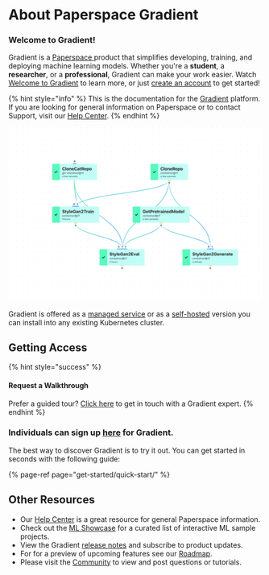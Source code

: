 # About Paperspace Gradient

### **Welcome to Gradient!**

Gradient is a [Paperspace ](https://www.paperspace.com/)product that simplifies developing, training, and deploying machine learning models. Whether you're a **student**, a **researcher**, or a **professional**, Gradient can make your work easier. Watch [Welcome to Gradient](https://www.youtube.com/watch?v=q_HRQxQ3kjM&ab_channel=HelloPaperspace) to learn more, or just [create an account](https://console.paperspace.com/signup?gradient=true) to get started!

{% hint style="info" %}
This is the documentation for the [Gradient](https://paperspace.com/gradient) platform. If you are looking for general information on Paperspace or to contact Support, visit our [Help Center](https://support.paperspace.com).
{% endhint %}

![Gradient Workflows &#x2014; Automate from idea to production](.gitbook/assets/screen-shot-2021-06-16-at-11.17.23-am.png)

Gradient is offered as a [managed service](https://console.paperspace.com/signup?gradient=true) or as a [self-hosted](gradient-private-cloud/about/setup/self-hosted-clusters/) version you can install into any existing Kubernetes cluster.

## Getting Access

{% hint style="success" %}
#### Request a Walkthrough

Prefer a guided tour? [Click here](https://info.paperspace.com/contact-sales-gradient) to get in touch with a Gradient expert.
{% endhint %}

### Individuals can sign up [here](https://console.paperspace.com/signup?gradient=true) for Gradient.

The best way to discover Gradient is to try it out. You can get started in seconds with the following guide:

{% page-ref page="get-started/quick-start/" %}

## Other Resources

* Our [Help Center](https://support.paperspace.com) is a great resource for general Paperspace information.
* Check out the [ML Showcase](https://ml-showcase.paperspace.com/) for a curated list of interactive ML sample projects.
* View the Gradient [release notes](https://updates.paperspace.com/) and subscribe to product updates. 
* For for a preview of upcoming features see our [Roadmap](https://www.paperspace.com/docs#roadmap). 
* Please visit the [Community](http://community.paperspace.com/) to view and post questions or tutorials.

